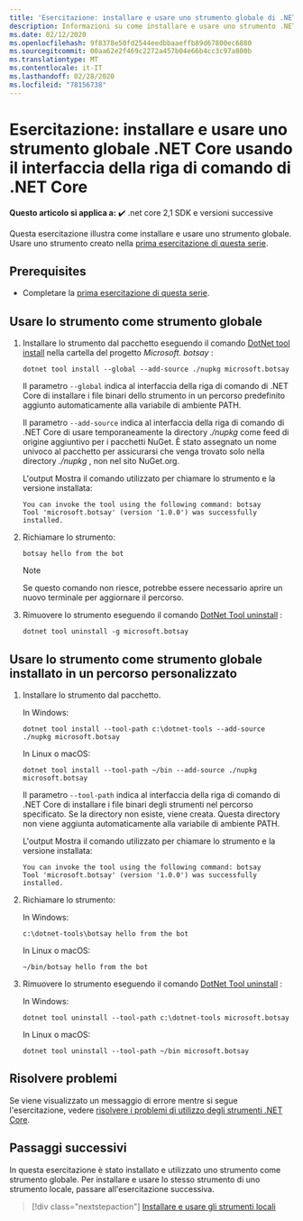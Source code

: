 ```yaml
---
title: 'Esercitazione: installare e usare uno strumento globale di .NET Core'
description: Informazioni su come installare e usare uno strumento .NET come strumento globale.
ms.date: 02/12/2020
ms.openlocfilehash: 9f8378e50fd2544eedbbaaeffb89d67800ec6880
ms.sourcegitcommit: 00aa62e2f469c2272a457b04e66b4cc3c97a800b
ms.translationtype: MT
ms.contentlocale: it-IT
ms.lasthandoff: 02/28/2020
ms.locfileid: "78156738"
---
```

# <a name="tutorial-install-and-use-a-net-core-global-tool-using-the-net-core-cli"></a>Esercitazione: installare e usare uno strumento globale .NET Core usando il interfaccia della riga di comando di .NET Core

**Questo articolo si applica a:** ✔️ .net core 2,1 SDK e versioni successive

Questa esercitazione illustra come installare e usare uno strumento globale. Usare uno strumento creato nella [prima esercitazione di questa serie](global-tools-how-to-create.md).

## <a name="prerequisites"></a>Prerequisites

* Completare la [prima esercitazione di questa serie](global-tools-how-to-create.md).

## <a name="use-the-tool-as-a-global-tool"></a>Usare lo strumento come strumento globale

1. Installare lo strumento dal pacchetto eseguendo il comando [DotNet tool install](dotnet-tool-install.md) nella cartella del progetto *Microsoft. botsay* :

   ```dotnetcli
   dotnet tool install --global --add-source ./nupkg microsoft.botsay
   ```

   Il parametro `--global` indica al interfaccia della riga di comando di .NET Core di installare i file binari dello strumento in un percorso predefinito aggiunto automaticamente alla variabile di ambiente PATH.

   Il parametro `--add-source` indica al interfaccia della riga di comando di .NET Core di usare temporaneamente la directory *./nupkg* come feed di origine aggiuntivo per i pacchetti NuGet. È stato assegnato un nome univoco al pacchetto per assicurarsi che venga trovato solo nella directory *./nupkg* , non nel sito NuGet.org.

   L'output Mostra il comando utilizzato per chiamare lo strumento e la versione installata:

   ```console
   You can invoke the tool using the following command: botsay
   Tool 'microsoft.botsay' (version '1.0.0') was successfully installed.
   ```

1. Richiamare lo strumento:

   ```console
   botsay hello from the bot
   ```

   > [!NOTE]
   > Se questo comando non riesce, potrebbe essere necessario aprire un nuovo terminale per aggiornare il percorso.

1. Rimuovere lo strumento eseguendo il comando [DotNet Tool uninstall](dotnet-tool-uninstall.md) :

   ```dotnetcli
   dotnet tool uninstall -g microsoft.botsay
   ```

## <a name="use-the-tool-as-a-global-tool-installed-in-a-custom-location"></a>Usare lo strumento come strumento globale installato in un percorso personalizzato

1. Installare lo strumento dal pacchetto.

   In Windows:

   ```dotnetcli
   dotnet tool install --tool-path c:\dotnet-tools --add-source ./nupkg microsoft.botsay
   ```

   In Linux o macOS:

   ```dotnetcli
   dotnet tool install --tool-path ~/bin --add-source ./nupkg microsoft.botsay
   ```

   Il parametro `--tool-path` indica al interfaccia della riga di comando di .NET Core di installare i file binari degli strumenti nel percorso specificato. Se la directory non esiste, viene creata. Questa directory non viene aggiunta automaticamente alla variabile di ambiente PATH.

   L'output Mostra il comando utilizzato per chiamare lo strumento e la versione installata:

   ```console
   You can invoke the tool using the following command: botsay
   Tool 'microsoft.botsay' (version '1.0.0') was successfully installed.
   ```

1. Richiamare lo strumento:

   In Windows:

   ```console
   c:\dotnet-tools\botsay hello from the bot
   ```

   In Linux o macOS:

   ```console
   ~/bin/botsay hello from the bot
   ```

1. Rimuovere lo strumento eseguendo il comando [DotNet Tool uninstall](dotnet-tool-uninstall.md) :

   In Windows:

   ```dotnetcli
   dotnet tool uninstall --tool-path c:\dotnet-tools microsoft.botsay
   ```

   In Linux o macOS:

   ```dotnetcli
   dotnet tool uninstall --tool-path ~/bin microsoft.botsay
   ```

## <a name="troubleshoot"></a>Risolvere problemi

Se viene visualizzato un messaggio di errore mentre si segue l'esercitazione, vedere [risolvere i problemi di utilizzo degli strumenti .NET Core](troubleshoot-usage-issues.md).

## <a name="next-steps"></a>Passaggi successivi

In questa esercitazione è stato installato e utilizzato uno strumento come strumento globale. Per installare e usare lo stesso strumento di uno strumento locale, passare all'esercitazione successiva.

> [!div class="nextstepaction"]
> [Installare e usare gli strumenti locali](local-tools-how-to-use.md)
